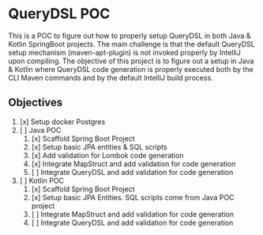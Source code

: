 # QueryDSL POC

This is a POC to figure out how to properly setup QueryDSL in both Java & Kotlin SpringBoot projects. The main challenge is that the default QueryDSL setup mechanism (maven-apt-plugin) is not invoked properly by IntelliJ upon compiling. The objective of this project is to figure out a setup in Java & Kotlin where QueryDSL code generation is properly executed both by the CLI Maven commands and by the default IntelliJ build process.

## Objectives

1. [x] Setup docker Postgres
2. [ ] Java POC
   1. [x] Scaffold Spring Boot Project
   2. [x] Setup basic JPA entities & SQL scripts
   3. [x] Add validation for Lombok code generation
   4. [x] Integrate MapStruct and add validation for code generation
   5. [ ] Integrate QueryDSL and add validation for code generation
3. [ ] Kotlin POC
   1. [x] Scaffold Spring Boot Project
   2. [x] Setup basic JPA Entities. SQL scripts come from Java POC project
   3. [ ] Integrate MapStruct and add validation for code generation
   4. [ ] Integrate QueryDSL and add validation for code generation